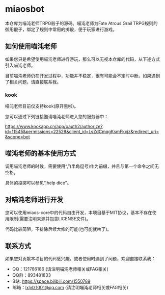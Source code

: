 # miaosbot

本仓库为喵沌老师TRPG骰子的源码。喵沌老师为Fate Atrous Grail TRPG规则的御用骰子，绑定了规则中常用的掷骰，便于玩家进行游戏。

## 如何使用喵沌老师

如果您只是希望使用喵沌老师进行游玩，那么可以无视本仓库的代码，从下述方式引入喵沌老师。

目前喵沌老师仍在开发过程中，功能并不稳定，很有可能会不定时中断。如果遇到了相关问题，请直接联系我。

### kook

喵沌老师目前仅支持kook(原开黑啦)。

您可以通过下列链接邀请喵沌老师进入您的服务器中：

https://www.kookapp.cn/app/oauth2/authorize?id=11545&permissions=22528&client_id=LsZdCmqgKsmFkxjz&redirect_uri=&scope=bot

## 喵沌老师的基本使用方式

调用喵沌老师的时候，需要使用“,”(半角逗号)作为前缀，并且与第一个命令之间无空格。

具体的投掷可以参见“,help dice”。

## 对喵沌老师进行开发

您可以使用miaos-core中的代码自由开发，本项目基于MIT协议，基本不存在使用限制(需要注明来源并包含LICENSE文件)。

代码比较简陋，不排除后续大修的可能(也可能就咕了)。

## 联系方式

如果您对贡献本项目的代码感兴趣，或者使用时遇到了问题，欢迎直接联系我：

- QQ：121766186 (请注明喵沌老师相关或FAG相关)
- QQ群：893481833
- B站: https://space.bilibili.com/1550789
- 邮箱：lxlylz1001@qq.com (请注明喵沌老师相关或FAG相关)
